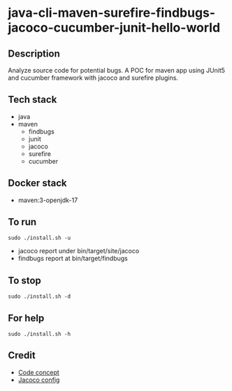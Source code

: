 # java-cli-maven-surefire-findbugs-jacoco-cucumber-junit-hello-world

## Description
Analyze source code for potential bugs.
A POC for maven app using JUnit5
and cucumber framework with jacoco
and surefire plugins.

## Tech stack
- java
- maven
	- findbugs
  - junit
  - jacoco
  - surefire
  - cucumber

## Docker stack
- maven:3-openjdk-17

## To run
`sudo ./install.sh -u`
- jacoco report under bin/target/site/jacoco
- findbugs report at bin/target/findbugs

## To stop
`sudo ./install.sh -d`

## For help
`sudo ./install.sh -h`

## Credit
- [Code concept](https://stackoverflow.com/questions/67847818/maven-junit-5-cucumber-not-running-tests)
- [Jacoco config](https://www.baeldung.com/jacoco)
